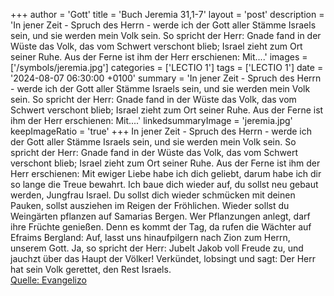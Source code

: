 +++
author = 'Gott'
title = 'Buch Jeremia 31,1-7'
layout = 'post'
description = 'In jener Zeit - Spruch des Herrn - werde ich der Gott aller Stämme Israels sein, und sie werden mein Volk sein. So spricht der Herr: Gnade fand in der Wüste das Volk, das vom Schwert verschont blieb; Israel zieht zum Ort seiner Ruhe. Aus der Ferne ist ihm der Herr erschienen: Mit....'
images = ['/symbols/jeremia.jpg']
categories = ['LECTIO 1']
tags = ['LECTIO 1']
date = '2024-08-07 06:30:00 +0100'
summary = 'In jener Zeit - Spruch des Herrn - werde ich der Gott aller Stämme Israels sein, und sie werden mein Volk sein. So spricht der Herr: Gnade fand in der Wüste das Volk, das vom Schwert verschont blieb; Israel zieht zum Ort seiner Ruhe. Aus der Ferne ist ihm der Herr erschienen: Mit....'
linkedsummaryImage = 'jeremia.jpg'
keepImageRatio = 'true'
+++
In jener Zeit - Spruch des Herrn - werde ich der Gott aller Stämme Israels sein, und sie werden mein Volk sein.
So spricht der Herr: Gnade fand in der Wüste das Volk, das vom Schwert verschont blieb; Israel zieht zum Ort seiner Ruhe.
Aus der Ferne ist ihm der Herr erschienen: Mit ewiger Liebe habe ich dich geliebt, darum habe ich dir so lange die Treue bewahrt.<!--more-->
Ich baue dich wieder auf, du sollst neu gebaut werden, Jungfrau Israel. Du sollst dich wieder schmücken mit deinen Pauken, sollst ausziehen im Reigen der Fröhlichen.
Wieder sollst du Weingärten pflanzen auf Samarias Bergen. Wer Pflanzungen anlegt, darf ihre Früchte genießen.
Denn es kommt der Tag, da rufen die Wächter auf Efraims Bergland: Auf, lasst uns hinaufpilgern nach Zion zum Herrn, unserem Gott.
Ja, so spricht der Herr: Jubelt Jakob voll Freude zu, und jauchzt über das Haupt der Völker! Verkündet, lobsingt und sagt: Der Herr hat sein Volk gerettet, den Rest Israels.<br> [Quelle: Evangelizo](https://evangeliumtagfuertag.org/DE/gospel)
